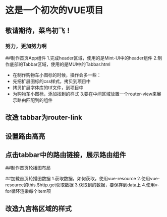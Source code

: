 # 这是一个初次的VUE项目

## 敬请期待，菜鸟初飞！

### 努力，更加努力啊

##制作首页App组件
1.完成header区域，使用的是Mint-UI中的header组件
2.制作底部的Tabbar区域，使用的是MUI中的Tabbar.html
 + 在制作购物车小图标的时候，操作会多一些：
 + 先把扩展图标的css样式，拷贝到项目中
 + 拷贝扩展字体库的ttf文件，到项目中
 + 为购物车小图标，添加找到的样式
3.要在中间区域放置一个router-view来展示路由匹配到的组件

## 改造 tabbar为router-link

## 设置路由高亮

## 点击tabbar中的路由链接，展示路由组件

##制作首页轮播图布局

##加载首页轮播图数据
1.获取数据，如何获取，使用vue-resource
2.使用vue-resource的this.$http.get获取数据
3.获取到的数据，要保存到data上
4.使用v-for循环渲染每个item项

## 改造九宫格区域的样式

